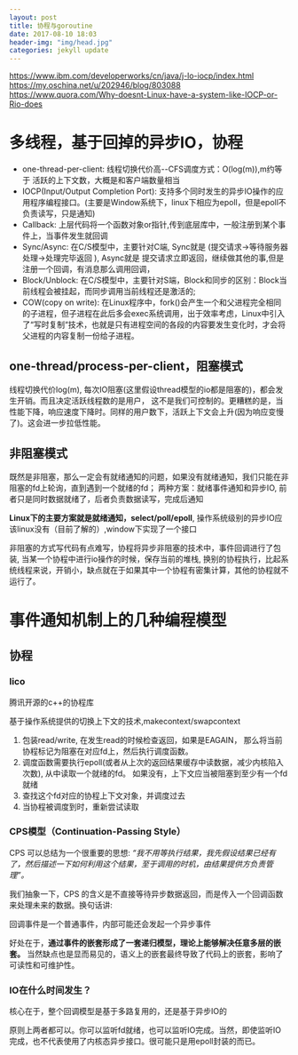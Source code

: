 ```yaml
---
layout: post
title: 协程与goroutine
date: 2017-08-10 18:03
header-img: "img/head.jpg"
categories: jekyll update
---
```


https://www.ibm.com/developerworks/cn/java/j-lo-iocp/index.html
https://my.oschina.net/u/202946/blog/803088
https://www.quora.com/Why-doesnt-Linux-have-a-system-like-IOCP-or-Rio-does

# 多线程，基于回掉的异步IO，协程

+ one-thread-per-client: 线程切换代价高--CFS调度方式：O(log(m)),m约等于 活跃的上下文数，大概是和客户端数量相当
+ IOCP(Input/Output Completion Port): 支持多个同时发生的异步IO操作的应用程序编程接口。(主要是Window系统下，linux下相应为epoll，但是epoll不负责读写，只是通知)
+ Callback: 上层代码将一个函数对象or指针,传到底层库中，一般注册到某个事件上，当事件发生就回调
+ Sync/Async: 在C/S模型中，主要针对C端, Sync就是 (提交请求->等待服务器处理->处理完毕返回 ), Async就是 提交请求立即返回，继续做其他的事,但是注册一个回调，有消息那么调用回调，
+ Block/Unblock: 在C/S模型中，主要针对S端，Block和同步的区别：Block当前线程会被挂起，而同步调用当前线程还是激活的;
+ COW(copy on write): 在Linux程序中，fork()会产生一个和父进程完全相同的子进程，但子进程在此后多会exec系统调用，出于效率考虑，Linux中引入了“写时复制“技术，也就是只有进程空间的各段的内容要发生变化时，才会将父进程的内容复制一份给子进程。

##  one-thread/process-per-client，阻塞模式

线程切换代价log(m), 每次IO阻塞(这里假设thread模型的io都是阻塞的)，都会发生开销。而且决定活跃线程数的是用户，
这不是我们可控制的。更糟糕的是，当性能下降，响应速度下降时。同样的用户数下，活跃上下文会上升(因为响应变慢了)。这会进一步拉低性能。

## 非阻塞模式

既然是非阻塞，那么一定会有就绪通知的问题，如果没有就绪通知，我们只能在非阻塞的fd上轮询，直到遇到一个就绪的fd；
两种方案：就绪事件通知和异步IO, 前者只是同时数据就绪了，后者负责数据读写，完成后通知

**Linux下的主要方案就是就绪通知，select/poll/epoll**, 操作系统级别的异步IO应该linux没有（目前了解的）,window下实现了一个接口

非阻塞的方式写代码有点难写，协程将异步非阻塞的技术中，事件回调进行了包装, 当某一个协程中进行io操作的时候，保存当前的堆栈,
换别的协程执行，比起系统线程来说，开销小，缺点就在于如果其中一个协程有密集计算，其他的协程就不运行了。

# 事件通知机制上的几种编程模型

## 协程

### lico

腾讯开源的c++的协程库

基于操作系统提供的切换上下文的技术,makecontext/swapcontext

1. 包装read/write, 在发生read的时候检查返回，如果是EAGAIN， 那么将当前协程标记为阻塞在对应fd上，然后执行调度函数。
2. 调度函数需要执行epoll(或者从上次的返回结果缓存中读数据，减少内核陷入次数), 从中读取一个就绪的fd。
    如果没有，上下文应当被阻塞到至少有一个fd就绪
3. 查找这个fd对应的协程上下文对象，并调度过去
4. 当协程被调度到时，重新尝试读取

### CPS模型（Continuation-Passing Style）

CPS 可以总结为一个很重要的思想: 
_“我不用等执行结果，我先假设结果已经有了，然后描述一下如何利用这个结果，至于调用的时机，由结果提供方负责管理”。_

我们抽象一下，CPS 的含义是不直接等待异步数据返回，而是传入一个回调函数来处理未来的数据。换句话讲:

回调事件是一个普通事件，内部可能还会发起一个异步事件

好处在于，**通过事件的嵌套形成了一套递归模型，理论上能够解决任意多层的嵌套。**
当然缺点也是显而易见的，语义上的嵌套最终导致了代码上的嵌套，影响了可读性和可维护性。

### IO在什么时间发生？

核心在于，整个回调模型是基于多路复用的，还是基于异步IO的

原则上两者都可以。你可以监听fd就绪，也可以监听IO完成。当然，即使监听IO完成，也不代表使用了内核态异步接口。很可能只是用epoll封装的而已。

